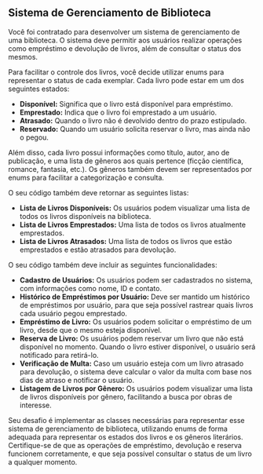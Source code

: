 ## Sistema de Gerenciamento de Biblioteca

Você foi contratado para desenvolver um sistema de gerenciamento de uma biblioteca. O sistema deve permitir aos usuários realizar operações como empréstimo e devolução de livros, além de consultar o status dos mesmos.

Para facilitar o controle dos livros, você decide utilizar enums para representar o status de cada exemplar. Cada livro pode estar em um dos seguintes estados:

- **Disponível:** Significa que o livro está disponível para empréstimo.
- **Emprestado:** Indica que o livro foi emprestado a um usuário.
- **Atrasado:** Quando o livro não é devolvido dentro do prazo estipulado.
- **Reservado:** Quando um usuário solicita reservar o livro, mas ainda não o pegou.

Além disso, cada livro possui informações como título, autor, ano de publicação, e uma lista de gêneros aos quais pertence (ficção científica, romance, fantasia, etc.). Os gêneros também devem ser representados por enums para facilitar a categorização e consulta.

O seu código também deve retornar as seguintes listas:

- **Lista de Livros Disponíveis:** Os usuários podem visualizar uma lista de todos os livros disponíveis na biblioteca.
- **Lista de Livros Emprestados:** Uma lista de todos os livros atualmente emprestados.
- **Lista de Livros Atrasados:** Uma lista de todos os livros que estão emprestados e estão atrasados para devolução.

O seu código também deve incluir as seguintes funcionalidades:

- **Cadastro de Usuários:** Os usuários podem ser cadastrados no sistema, com informações como nome, ID e contato.
- **Histórico de Empréstimos por Usuário:** Deve ser mantido um histórico de empréstimos por usuário, para que seja possível rastrear quais livros cada usuário pegou emprestado.
- **Empréstimo de Livro:** Os usuários podem solicitar o empréstimo de um livro, desde que o mesmo esteja disponível.
- **Reserva de Livro:** Os usuários podem reservar um livro que não está disponível no momento. Quando o livro estiver disponível, o usuário será notificado para retirá-lo.
- **Verificação de Multa:** Caso um usuário esteja com um livro atrasado para devolução, o sistema deve calcular o valor da multa com base nos dias de atraso e notificar o usuário.
- **Listagem de Livros por Gênero:** Os usuários podem visualizar uma lista de livros disponíveis por gênero, facilitando a busca por obras de interesse.

Seu desafio é implementar as classes necessárias para representar esse sistema de gerenciamento de biblioteca, utilizando enums de forma adequada para representar os estados dos livros e os gêneros literários. Certifique-se de que as operações de empréstimo, devolução e reserva funcionem corretamente, e que seja possível consultar o status de um livro a qualquer momento.
